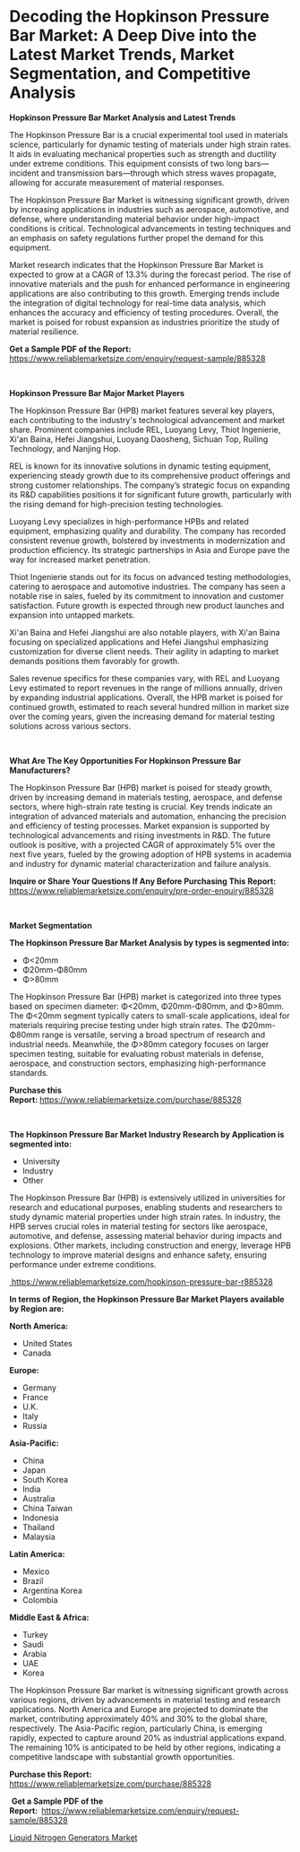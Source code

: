 <p><h1>Decoding the Hopkinson Pressure Bar Market: A Deep Dive into the Latest Market Trends, Market Segmentation, and Competitive Analysis</h1></p><p><strong>Hopkinson Pressure Bar Market Analysis and Latest Trends</strong></p>
<p><p>The Hopkinson Pressure Bar is a crucial experimental tool used in materials science, particularly for dynamic testing of materials under high strain rates. It aids in evaluating mechanical properties such as strength and ductility under extreme conditions. This equipment consists of two long bars—incident and transmission bars—through which stress waves propagate, allowing for accurate measurement of material responses.</p><p>The Hopkinson Pressure Bar Market is witnessing significant growth, driven by increasing applications in industries such as aerospace, automotive, and defense, where understanding material behavior under high-impact conditions is critical. Technological advancements in testing techniques and an emphasis on safety regulations further propel the demand for this equipment. </p><p>Market research indicates that the Hopkinson Pressure Bar Market is expected to grow at a CAGR of 13.3% during the forecast period. The rise of innovative materials and the push for enhanced performance in engineering applications are also contributing to this growth. Emerging trends include the integration of digital technology for real-time data analysis, which enhances the accuracy and efficiency of testing procedures. Overall, the market is poised for robust expansion as industries prioritize the study of material resilience.</p></p>
<p><strong>Get a Sample PDF of the Report:&nbsp;</strong> <a href="https://www.reliablemarketsize.com/enquiry/request-sample/885328?utm_campaign=2625&utm_medium=2&utm_source=Github&utm_content=ia&utm_term=21022025&utm_id=hopkinson-pressure-bar">https://www.reliablemarketsize.com/enquiry/request-sample/885328</a></p>
<p>&nbsp;</p>
<p><strong>Hopkinson Pressure Bar Major Market Players</strong></p>
<p><p>The Hopkinson Pressure Bar (HPB) market features several key players, each contributing to the industry's technological advancement and market share. Prominent companies include REL, Luoyang Levy, Thiot Ingenierie, Xi'an Baina, Hefei Jiangshui, Luoyang Daosheng, Sichuan Top, Ruiling Technology, and Nanjing Hop.</p><p>REL is known for its innovative solutions in dynamic testing equipment, experiencing steady growth due to its comprehensive product offerings and strong customer relationships. The company’s strategic focus on expanding its R&D capabilities positions it for significant future growth, particularly with the rising demand for high-precision testing technologies.</p><p>Luoyang Levy specializes in high-performance HPBs and related equipment, emphasizing quality and durability. The company has recorded consistent revenue growth, bolstered by investments in modernization and production efficiency. Its strategic partnerships in Asia and Europe pave the way for increased market penetration.</p><p>Thiot Ingenierie stands out for its focus on advanced testing methodologies, catering to aerospace and automotive industries. The company has seen a notable rise in sales, fueled by its commitment to innovation and customer satisfaction. Future growth is expected through new product launches and expansion into untapped markets.</p><p>Xi'an Baina and Hefei Jiangshui are also notable players, with Xi'an Baina focusing on specialized applications and Hefei Jiangshui emphasizing customization for diverse client needs. Their agility in adapting to market demands positions them favorably for growth.</p><p>Sales revenue specifics for these companies vary, with REL and Luoyang Levy estimated to report revenues in the range of millions annually, driven by expanding industrial applications. Overall, the HPB market is poised for continued growth, estimated to reach several hundred million in market size over the coming years, given the increasing demand for material testing solutions across various sectors.</p></p>
<p>&nbsp;</p>
<p><strong>What Are The Key Opportunities For Hopkinson Pressure Bar Manufacturers?</strong></p>
<p><p>The Hopkinson Pressure Bar (HPB) market is poised for steady growth, driven by increasing demand in materials testing, aerospace, and defense sectors, where high-strain rate testing is crucial. Key trends indicate an integration of advanced materials and automation, enhancing the precision and efficiency of testing processes. Market expansion is supported by technological advancements and rising investments in R&D. The future outlook is positive, with a projected CAGR of approximately 5% over the next five years, fueled by the growing adoption of HPB systems in academia and industry for dynamic material characterization and failure analysis.</p></p>
<p><strong>Inquire or Share Your Questions If Any Before Purchasing This Report:</strong> <a href="https://www.reliablemarketsize.com/enquiry/pre-order-enquiry/885328?utm_campaign=2625&utm_medium=2&utm_source=Github&utm_content=ia&utm_term=21022025&utm_id=hopkinson-pressure-bar">https://www.reliablemarketsize.com/enquiry/pre-order-enquiry/885328</a></p>
<p>&nbsp;</p>
<p><strong>Market Segmentation</strong></p>
<p><strong>The Hopkinson Pressure Bar Market Analysis by types is segmented into:</strong></p>
<p><ul><li>Φ<20mm</li><li>Φ20mm-Φ80mm</li><li>Φ>80mm</li></ul></p>
<p><p>The Hopkinson Pressure Bar (HPB) market is categorized into three types based on specimen diameter: Φ<20mm, Φ20mm-Φ80mm, and Φ>80mm. The Φ<20mm segment typically caters to small-scale applications, ideal for materials requiring precise testing under high strain rates. The Φ20mm-Φ80mm range is versatile, serving a broad spectrum of research and industrial needs. Meanwhile, the Φ>80mm category focuses on larger specimen testing, suitable for evaluating robust materials in defense, aerospace, and construction sectors, emphasizing high-performance standards.</p></p>
<p><strong>Purchase this Report:&nbsp;</strong><a href="https://www.reliablemarketsize.com/purchase/885328?utm_campaign=2625&utm_medium=2&utm_source=Github&utm_content=ia&utm_term=21022025&utm_id=hopkinson-pressure-bar">https://www.reliablemarketsize.com/purchase/885328</a></p>
<p>&nbsp;</p>
<p><strong>The Hopkinson Pressure Bar Market Industry Research by Application is segmented into:</strong></p>
<p><ul><li>University</li><li>Industry</li><li>Other</li></ul></p>
<p><p>The Hopkinson Pressure Bar (HPB) is extensively utilized in universities for research and educational purposes, enabling students and researchers to study dynamic material properties under high strain rates. In industry, the HPB serves crucial roles in material testing for sectors like aerospace, automotive, and defense, assessing material behavior during impacts and explosions. Other markets, including construction and energy, leverage HPB technology to improve material designs and enhance safety, ensuring performance under extreme conditions.</p></p>
<p><a href="https://www.reliablemarketsize.com/hopkinson-pressure-bar-r885328?utm_campaign=2625&utm_medium=2&utm_source=Github&utm_content=ia&utm_term=21022025&utm_id=hopkinson-pressure-bar">&nbsp;https://www.reliablemarketsize.com/hopkinson-pressure-bar-r885328</a></p>
<p><strong>In terms of Region, the Hopkinson Pressure Bar Market Players available by Region are:</strong></p>
<p>
    <p> <strong> North America: </strong>
        <ul>
            <li>United States</li>
            <li>Canada</li>
        </ul>
        </p> 
    <p> <strong> Europe: </strong>
        <ul>
            <li>Germany</li>
            <li>France</li>
            <li>U.K.</li>
            <li>Italy</li>
            <li>Russia</li>
        </ul>
        </p> 
    <p> <strong> Asia-Pacific: </strong>
        <ul>
            <li>China</li>
            <li>Japan</li>
            <li>South Korea</li>
            <li>India</li>
            <li>Australia</li>
            <li>China Taiwan</li>
            <li>Indonesia</li>
            <li>Thailand</li>
            <li>Malaysia</li>
        </ul>
        </p> 
    <p> <strong> Latin America: </strong>
        <ul>
            <li>Mexico</li>
            <li>Brazil</li>
            <li>Argentina Korea</li>
            <li>Colombia</li>
        </ul>
        </p> 
    <p> <strong> Middle East & Africa: </strong>
        <ul>
            <li>Turkey</li>
            <li>Saudi</li>
            <li>Arabia</li>
            <li>UAE</li>
            <li>Korea</li>
        </ul>
    </p>
    </p>
<p><p>The Hopkinson Pressure Bar market is witnessing significant growth across various regions, driven by advancements in material testing and research applications. North America and Europe are projected to dominate the market, contributing approximately 40% and 30% to the global share, respectively. The Asia-Pacific region, particularly China, is emerging rapidly, expected to capture around 20% as industrial applications expand. The remaining 10% is anticipated to be held by other regions, indicating a competitive landscape with substantial growth opportunities.</p></p>
<p><strong>Purchase this Report: </strong><a href="https://www.reliablemarketsize.com/purchase/885328?utm_campaign=2625&utm_medium=2&utm_source=Github&utm_content=ia&utm_term=21022025&utm_id=hopkinson-pressure-bar">https://www.reliablemarketsize.com/purchase/885328</a></p>
<p>&nbsp;<strong>Get a Sample PDF of the Report:&nbsp;&nbsp;</strong><a href="https://www.reliablemarketsize.com/enquiry/request-sample/885328?utm_campaign=2625&utm_medium=2&utm_source=Github&utm_content=ia&utm_term=21022025&utm_id=hopkinson-pressure-bar">https://www.reliablemarketsize.com/enquiry/request-sample/885328</a></p>
<p><strong></strong></p>
<p><p><a href="https://github.com/simurmarzoa/Market-Research-Report-List-1/blob/main/liquid-nitrogen-generators-market.md?utm_campaign=2625&utm_medium=2&utm_source=Github&utm_content=ia&utm_term=21022025&utm_id=hopkinson-pressure-bar">Liquid Nitrogen Generators Market</a></p></p>